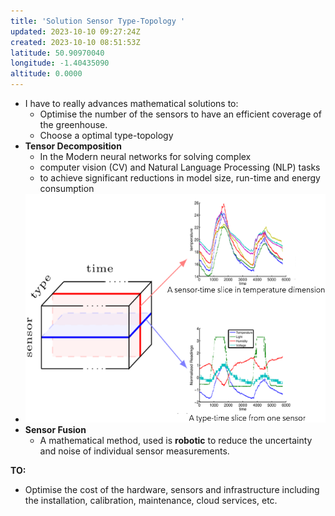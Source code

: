 ```yaml
---
title: 'Solution Sensor Type-Topology '
updated: 2023-10-10 09:27:24Z
created: 2023-10-10 08:51:53Z
latitude: 50.90970040
longitude: -1.40435090
altitude: 0.0000
---
```


- I have to really advances mathematical solutions to:
    - Optimise the number of the sensors to have an efficient coverage of the greenhouse.
    - Choose a optimal type-topology
- **Tensor Decomposition**
    - In the Modern neural networks for solving complex
    - computer vision (CV) and Natural Language Processing (NLP) tasks
    - to achieve significant reductions in model size, run-time and energy consumption
- <img src="../../_resources/b27698cb392402ab420ab190b8d351d3-6.png" alt="b27698cb392402ab420ab190b8d351d3.png" width="516" height="366" class="jop-noMdConv">
- **Sensor Fusion**
    - A mathematical method, used is **robotic** to reduce the uncertainty and noise of individual sensor measurements.

**TO:**

- Optimise the cost of the hardware, sensors and infrastructure including the installation, calibration, maintenance, cloud services, etc.
